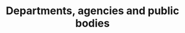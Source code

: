 ---
layout: frontend-template-documentation
sectionKey: Frontend templates
eleventyNavigation:
  parent: Finder
title: Departments, agencies and public bodies
description: A directory of all the departments, agencies and public bodies within the UK government
howItWorks:
  This finder lists all the departments, agencies and public bodies within the UK government. End-users can use the search component to filter the returned results on the page.
examples:
  0:
    title: Departments, agencies and public bodies
    link: https://www.gov.uk/government/organisations
contentSchema:
  title: organisations_homepage
  link: https://docs.publishing.service.gov.uk/content-schemas/organisations_homepage.html
contentType:
  title: finder
  link: https://docs.publishing.service.gov.uk/document-types/finder.html
renderingApp: collections
components:
  0:
    componentName: Layout super navigation header
    componentURL: https://components.publishing.service.gov.uk/component-guide/layout_super_navigation_header
    generated: auto
    input: 
  1:
    componentName: Breadcrumbs
    componentURL: https://components.publishing.service.gov.uk/component-guide/breadcrumbs
    generated: auto
    input: 
  2:
    componentName: Heading
    componentURL: https://components.publishing.service.gov.uk/component-guide/heading
    generated: auto
    input:
  3:
    componentName: "[Form input](https://components.publishing.service.gov.uk/component-guide/input) is being used as search field"
    componentURL:
    generated: auto
    input:
  4:
    componentName: Feedback
    componentURL: https://components.publishing.service.gov.uk/component-guide/feedback
    generated: auto
    input:
  5:
    componentName: Layout footer
    componentURL: https://components.publishing.service.gov.uk/component-guide/layout_footer
    generated: auto
    input:
  6:
    componentName: Page title
    componentURL: https://components.publishing.service.gov.uk/component-guide/title
    generated: auto
    input:
  7:
    componentName: "[Details](https://components.publishing.service.gov.uk/component-guide/details) is displayed if an  organization is sponsored by another organization"
    componentURL:
    generated: publisher
    input: Sponsoring organisation
  8:
    componentName: Big number
    componentURL: https://components.publishing.service.gov.uk/component-guide/big_number
    generated: auto
    input:
  9:
    componentName: Organisation logo
    componentURL: https://components.publishing.service.gov.uk/component-guide/organisation_logo
    generated: publisher
    input: Logo formatted name (required), Logo crest (required), and Brand color
---